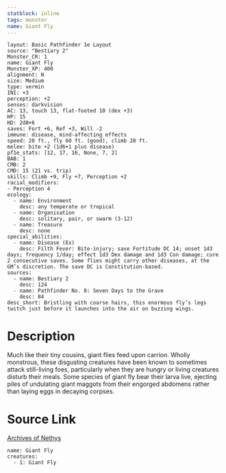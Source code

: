 ```yaml
---
statblock: inline
tags: monster
name: Giant Fly
---
```

```statblock
layout: Basic Pathfinder 1e Layout
source: "Bestiary 2"
Monster_CR: 1
name: Giant Fly
Monster_XP: 400
alignment: N
size: Medium
type: vermin
INI: +3
perception: +2
senses: darkvision
AC: 13, touch 13, flat-footed 10 (dex +3)
HP: 15
HD: 2d8+6
saves: Fort +6, Ref +3, Will -2
immune: disease, mind-affecting effects
speed: 20 ft., fly 60 ft. (good), climb 20 ft.
melee: bite +2 (1d6+1 plus disease)
pf1e_stats: [12, 17, 16, None, 7, 2]
BAB: 1
CMB: 2
CMD: 15 (21 vs. trip)
skills: Climb +9, Fly +7, Perception +2
racial_modifiers:
- Perception 4
ecology:
  - name: Environment
    desc: any temperate or tropical
  - name: Organisation
    desc: solitary, pair, or swarm (3-12)
  - name: Treasure
    desc: none
special_abilities:
  - name: Disease (Ex)
    desc: Filth Fever: Bite-injury; save Fortitude DC 14; onset 1d3 days; frequency 1/day; effect 1d3 Dex damage and 1d3 Con damage; cure 2 consecutive saves. Some flies might carry other diseases, at the GM’s discretion. The save DC is Constitution-based.
sources:
  - name: Bestiary 2
    desc: 124
  - name: Pathfinder No. 8: Seven Days to the Grave
    desc: 84
desc_short: Bristling with coarse hairs, this enormous fly’s legs twitch just before it launches into the air on buzzing wings.
```
# Description
Much like their tiny cousins, giant flies feed upon carrion. Wholly monstrous, these disgusting creatures have been known to sometimes attack still-living foes, particularly when they are hungry or living creatures disturb their meals. Some species of giant fly bear their larva live, ejecting piles of undulating giant maggots from their engorged abdomens rather than laying eggs in decaying corpses.
# Source Link
[Archives of Nethys](https://aonprd.com/MonsterDisplay.aspx?ItemName=Giant%20Fly)
```encounter-table
name: Giant Fly
creatures:
  - 1: Giant Fly
```
